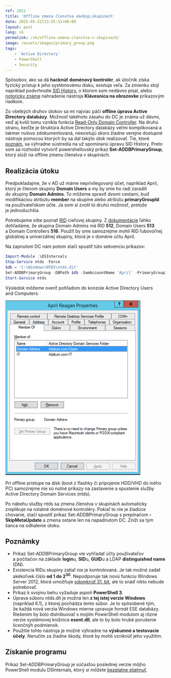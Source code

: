 ```yaml
---
ref: 2821
title: 'Offline zmena členstva v&nbsp;skupinách'
date: 2015-05-31T13:55:51+00:00
layout: post
lang: sk
permalink: /sk/offline-zmena-clenstva-v-skupinach/
image: /assets/images/primary_group.png
tags:
    - 'Active Directory'
    - PowerShell
    - Security
---
```


Spôsobov, ako sa&nbsp;dá **hacknúť doménový kontrolér**, ak útočník získa fyzický prístup k&nbsp;jeho systémovému disku, existuje veľa. Za&nbsp;zmienku stojí napríklad podvrhnutie [SID History](/sk/offline-zmena-sid-history/), o&nbsp;ktorom som nedávno písal, alebo [notoricky známe](https://www.sevecek.com/Lists/Posts/Post.aspx?ID=213) nahradenie nástroja **Klávesnica na obrazovke** príkazovým riadkom.
<!--more-->
Zo všetkých druhov útokov sa mi najviac páči **offline úprava Active Directory databázy**. Možnosť takéhoto zásahu do DC je známa už dávno, veď aj kvôli tomu vznikla funkcia [Read-Only Domain Controller](https://learn.microsoft.com/en-us/previous-versions/windows/it-pro/windows-server-2008-R2-and-2008/cc732801(v=ws.10)). Na druhú stranu, keďže je štruktúra Active Directory databázy veľmi komplikovaná a takmer nulovo zdokumentovaná, neexistujú skoro žiadne verejne dostupné nástroje pomocou ktorých by sa dal takýto útok realizovať. Tie, ktoré [poznám](/sk/offline-zmena-sid-history/), sa výhradne sústredia na už spomínanú úpravu SID History. Preto som sa rozhodol vytvoriť powershellovský príkaz **Set-ADDBPrimaryGroup**, ktorý slúži na offline zmenu členstva v skupinách.

## Realizácia útoku

Predpokladajme, že&nbsp;v AD už&nbsp;máme neprivilegovaný účet, napríklad April, ktorý je&nbsp;členom skupiny **Domain Users** a&nbsp;my by&nbsp;sme ho&nbsp;radi zaradili do&nbsp;skupiny **Domain Admins**. To&nbsp;môžeme spraviť dvomi cestami, buď modifikáciou atribútu **member** na skupine alebo atribútu **primaryGroupId** na&nbsp;používateľskom účte. Ja som si&nbsp;zvolil tú druhú možnosť, pretože je&nbsp;jednoduchšia.

Potrebujeme ešte poznať [RID](https://learn.microsoft.com/en-us/windows/win32/secauthz/sid-components) cieľovej skupiny. Z&nbsp;[dokumentácie](https://learn.microsoft.com/en-US/windows-server/identity/ad-ds/manage/understand-security-identifiers#well-known-sids) ľahko dohľadáme, že&nbsp;skupina Domain Admins má RID **512**, Domain Users **513** a&nbsp;Domain Controllers **516**. Použiť by&nbsp;sme samozrejme mohli RID ľubovoľnej globálnej a&nbsp;univerzálnej skupiny, ktorá je&nbsp;v doméne účtu April.

Na&nbsp;zapnutom DC&nbsp;nám potom stačí spustiť túto&nbsp;sekvenciu príkazov:

```powershell
Import-Module .\DSInternals
Stop-Service ntds -Force
$db = 'C:\Windows\NTDS\ntds.dit'
Set-ADDBPrimaryGroup -DBPath $db -SamAccountName 'April' -PrimaryGroupId 512 -Verbose
Start-Service ntds
```

Výsledok môžeme overiť pohľadom do&nbsp;konzole Active Directory Users and&nbsp;Computers:

![primary_group](../../assets/images/primary_group.png)

Pri offline prístupe na&nbsp;disk (boot z&nbsp;flashky či&nbsp;pripojenie HDD/VHD do&nbsp;iného PC) samozrejme nie sú nutné príkazy na&nbsp;zastavenie a&nbsp;spustenie služby Active Directory Domain Services (ntds).

Po nábehu&nbsp;služby ntds sa&nbsp;zmena členstva v&nbsp;skupinách automaticky zreplikuje na&nbsp;ostatné doménové kontroléry. Pokiaľ to&nbsp;nie je&nbsp;žiadúce chovanie, stačí spustiť príkaz Set-ADDBPrimaryGroup s&nbsp;prepínačom **-SkipMetaUpdate** a&nbsp;zmena ostane len&nbsp;na napadnutom DC. Zníži sa&nbsp;tým šanca na&nbsp;odhalenie útoku.

## Poznámky

- Príkaz Set-ADDBPrimaryGroup vie vyhľadať účty používateľov a&nbsp;počítačov na&nbsp;základe **login**u, **SID**u, **GUID**u a&nbsp;LDAP **distinguished name** (DN).
- Existencia RIDu skupiny zatiaľ nie je&nbsp;kontrolovaná. Je&nbsp;tak možné zadať akékoľvek číslo **od&nbsp;1 do&nbsp;2<sup>30</sup>**. Nepodporuje tak novú funkciu Windows Server 2012, ktorá umožňuje [odomknúť 31. bit](https://learn.microsoft.com/en-us/windows-server/identity/ad-ds/manage/managing-rid-issuance), ale to snáď nikto nebude potrebovať.
- Príkaz k&nbsp;svojmu behu vyžaduje aspoň **PowerShell 3**.
- Úprava súboru ntds.dit je&nbsp;možná len **z tej istej verzie Windows** (napríklad 6.1), z&nbsp;ktorej pochádza tento súbor. Je&nbsp;to&nbsp;spôsobené tým, že&nbsp;každá nová verzia Windows mierne upravuje formát ESE databázy. Riešením by&nbsp;bolo distribuovať s&nbsp;mojiím PowerShell modulom aj&nbsp;rôzne verzie systémovej knižnice **esent.dll**, ale&nbsp;to&nbsp;by bolo hrubé porušenie licenčnýh podmienok.
- Použitie tohto nástroja je&nbsp;možné výhradne na **výskumné a testovacie účely**. Neručím za&nbsp;žiadne škody, ktoré by&nbsp;mohli vzniknúť jeho využitím.

## Získanie programu

Príkaz Set-ADDBPrimaryGroup je&nbsp;súčasťou poslednej verzie môjho PowerShell modulu DSInternals, ktorý si&nbsp;môžete [bezplatne stiahnuť](/sk/na-stiahnutie/).